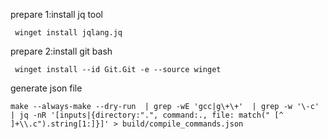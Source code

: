 prepare 1:install jq tool
```
 winget install jqlang.jq
```

prepare 2:install git bash
```
 winget install --id Git.Git -e --source winget
```

generate json file
```
make --always-make --dry-run  | grep -wE 'gcc|g\+\+'  | grep -w '\-c' | jq -nR '[inputs|{directory:".", command:., file: match(" [^ ]+\\.c").string[1:]}]' > build/compile_commands.json
```
